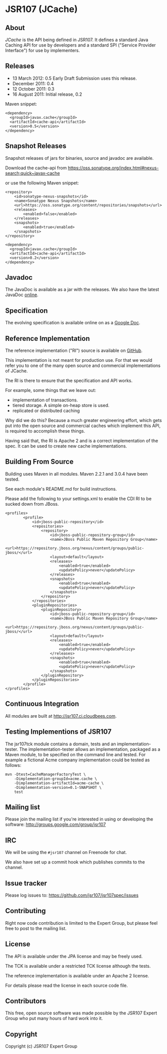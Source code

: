 JSR107 (JCache)
===============

About
-----

*JCache* is the API being defined in JSR107. It defines a standard Java Caching API for use by developers and a standard SPI ("Service
 Provider Interface") for use by implementers.


## Releases

* 13 March 2012: 0.5 Early Draft Submission uses this release.
* December 2011: 0.4
* 12 October 2011: 0.3
* 16 August 2011: Initial release, 0.2

Maven snippet:

    <dependency>
      <groupId>javax.cache</groupId>
      <artifactId>cache-api</artifactId>
      <version>0.5</version>
    </dependency>


Snapshot Releases
-----------------

Snapshot releases of jars for binaries, source and javadoc are available.

Download the cache-api from <https://oss.sonatype.org/index.html#nexus-search;quick~javax-cache>

or use the following Maven snippet:

    <repository>
        <id>sonatype-nexus-snapshots</id>
        <name>Sonatype Nexus Snapshots</name>
        <url>https://oss.sonatype.org/content/repositories/snapshots</url>
        <releases>
            <enabled>false</enabled>
        </releases>
        <snapshots>
            <enabled>true</enabled>
        </snapshots>
    </repository>

    <dependency>
      <groupId>javax.cache</groupId>
      <artifactId>cache-api</artifactId>
      <version>0.2</version>
    </dependency>

Javadoc
-------

The JavaDoc is available as a jar with the releases. We also have the latest JavaDoc [online](https://jsr107.ci.cloudbees.com/job/jsr107api/ws/target/apidocs/index.html).

Specification
-------------

The evolving specification is available online on as a [Google Doc](https://docs.google.com/document/d/1YZ-lrH6nW871Vd9Z34Og_EqbX_kxxJi55UrSn4yL2Ak/edit?hl=en_US).

Reference Implementation
------------------------

The reference implementation ("RI") source is available on [GitHub](https://github.com/jsr107/RI).

This implementation is not meant for production use. For that we would refer you to one of the many open source and commercial
implementations of JCache.

The RI is there to ensure that the specification and API works.

For example, some things that we leave out:

- implementation of transactions.
- tiered storage. A simple on-heap store is used.
- replicated or distributed caching

Why did we do this? Because a much greater engineering effort, which gets put into the open source and commercial caches
which implement this API, is required to accomplish these things.

Having said that, the RI is Apache 2 and is a correct implementation of the spec. It can be used to create new cache
implementations.

Building From Source
--------------------

Building uses Maven in all modules. Maven 2.2.1 and 3.0.4 have been tested.

See each module's README.md for build instructions.

Please add the following to your settings.xml to enable the CDI RI to be sucked down from JBoss.

    <profiles>
            <profile>
                <id>jboss-public-repository</id>
                <repositories>
                    <repository>
                        <id>jboss-public-repository-group</id>
                        <name>JBoss Public Maven Repository Group</name>
                        <url>https://repository.jboss.org/nexus/content/groups/public-jboss/</url>
                        <layout>default</layout>
                        <releases>
                            <enabled>true</enabled>
                            <updatePolicy>never</updatePolicy>
                        </releases>
                        <snapshots>
                            <enabled>true</enabled>
                            <updatePolicy>never</updatePolicy>
                        </snapshots>
                    </repository>
                </repositories>
                <pluginRepositories>
                    <pluginRepository>
                        <id>jboss-public-repository-group</id>
                        <name>JBoss Public Maven Repository Group</name>
                        <url>https://repository.jboss.org/nexus/content/groups/public-jboss/</url>
                        <layout>default</layout>
                        <releases>
                            <enabled>true</enabled>
                            <updatePolicy>never</updatePolicy>
                        </releases>
                        <snapshots>
                            <enabled>true</enabled>
                            <updatePolicy>never</updatePolicy>
                        </snapshots>
                    </pluginRepository>
                </pluginRepositories>
            </profile>
    </profiles>



Continuous Integration
----------------------
All modules are built at http://jsr107.ci.cloudbees.com.


Testing Implementions of JSR107
-------------------------------

The jsr107tck module contains a domain, tests and an implementation-tester. The implementation-tester allows an implementation, packaged
as a Maven module, to be specified on the command line and tested. For example a fictional Acme company implementation could be tested as follows:

    mvn -Dtest=CacheManagerFactoryTest \
        -Dimplementation-groupId=acme.cache \
        -Dimplementation-artifactId=acme-cache \
        -Dimplementation-version=0.1-SNAPSHOT \
        test

Mailing list
------------

Please join the mailing list if you're interested in using or developing the software: <http://groups.google.com/group/jsr107>


IRC
---

We will be using the `#jsr107` channel on Freenode for chat.

We also have set up a commit hook which publishes commits to the channel.


Issue tracker
-------------

Please log issues to: <https://github.com/jsr107/jsr107spec/issues>


Contributing
------------

Right now code contribution is limited to the Expert Group, but please feel free to post to the mailing list.


License
-------

The API is available under the JPA license and may be freely used.

The TCK is available under a restricted TCK license although the tests.

The reference implementation is available under an Apache 2 license.

For details please read the license in each source code file.


Contributors
------------

This free, open source software was made possible by the JSR107 Expert Group who put many hours of hard work into it.


Copyright
---------

Copyright (c) JSR107 Expert Group